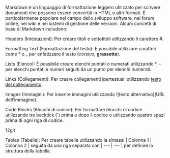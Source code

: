 Markdown è un linguaggio di formattazione leggero utilizzato per scrivere documenti che possono essere convertiti in HTML o altri formati. È particolarmente popolare nel campo dello sviluppo software, nei forum online, nei wiki e nei sistemi di gestione delle versioni. Alcuni concetti di base di Markdown includono:

Headers (Intestazioni): Per creare titoli e sottotitoli utilizzando il carattere #.

Formatting Text (Formattazione del testo): È possibile utilizzare caratteri come * o _ per enfatizzare il testo (*corsivo*, **grassetto**).

Lists (Elenco): È possibile creare elenchi puntati o numerati utilizzando *, - per elenchi puntati e numeri seguiti da un punto per elenchi numerati.

Links (Collegamenti): Per creare collegamenti ipertestuali utilizzando [testo del collegamento](URL).

Images (Immagini): Per inserire immagini utilizzando ![testo alternativo](URL dell'immagine).

Code Blocks (Blocchi di codice): Per formattare blocchi di codice utilizzando tre backtick (`) prima e dopo il codice o utilizzando quattro spazi prima di ogni riga di codice.




12git

Tables (Tabelle): Per creare tabelle utilizzando la sintassi | Colonna 1 | Colonna 2 | seguita da una riga separata con | --- | --- | per definire la struttura della tabella.